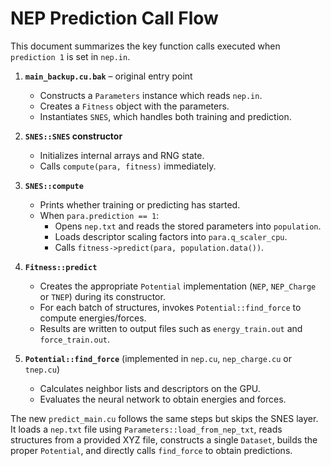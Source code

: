 # NEP Prediction Call Flow

This document summarizes the key function calls executed when `prediction 1` is
set in `nep.in`.

1. **`main_backup.cu.bak`** – original entry point
   - Constructs a `Parameters` instance which reads `nep.in`.
   - Creates a `Fitness` object with the parameters.
   - Instantiates `SNES`, which handles both training and prediction.

2. **`SNES::SNES` constructor**
   - Initializes internal arrays and RNG state.
   - Calls `compute(para, fitness)` immediately.

3. **`SNES::compute`**
   - Prints whether training or predicting has started.
   - When `para.prediction == 1`:
     - Opens `nep.txt` and reads the stored parameters into `population`.
     - Loads descriptor scaling factors into `para.q_scaler_cpu`.
     - Calls `fitness->predict(para, population.data())`.

4. **`Fitness::predict`**
   - Creates the appropriate `Potential` implementation (`NEP`, `NEP_Charge` or
     `TNEP`) during its constructor.
   - For each batch of structures, invokes
     `Potential::find_force` to compute energies/forces.
   - Results are written to output files such as `energy_train.out` and
     `force_train.out`.

5. **`Potential::find_force`** (implemented in `nep.cu`, `nep_charge.cu` or
   `tnep.cu`)
   - Calculates neighbor lists and descriptors on the GPU.
   - Evaluates the neural network to obtain energies and forces.

The new `predict_main.cu` follows the same steps but skips the SNES layer. It
loads a `nep.txt` file using `Parameters::load_from_nep_txt`, reads structures
from a provided XYZ file, constructs a single `Dataset`, builds the proper
`Potential`, and directly calls `find_force` to obtain predictions.
